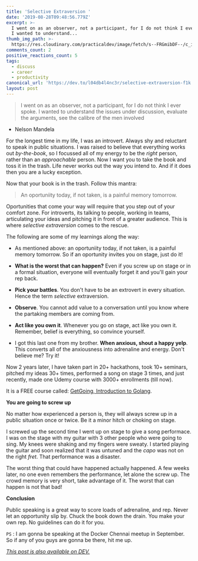 ```yaml
---
title: 'Selective Extraversion '
date: '2019-08-28T09:48:56.779Z'
excerpt: >-
  I went on as an observer, not a participant, for I do not think I ever spoke.
  I wanted to understand...
thumb_img_path: >-
  https://res.cloudinary.com/practicaldev/image/fetch/s--FRGmibDF--/c_imagga_scale,f_auto,fl_progressive,h_420,q_auto,w_1000/https://res.cloudinary.com/practicaldev/image/fetch/s--tPEMoBSp--/c_imagga_scale%2Cf_auto%2Cfl_progressive%2Ch_420%2Cq_auto%2Cw_1000/https://thepracticaldev.s3.amazonaws.com/i/2i8baq3tyc0r5h8l4p3j.jpeg
comments_count: 2
positive_reactions_count: 5
tags:
  - discuss
  - career
  - productivity
canonical_url: 'https://dev.to/l04db4l4nc3r/selective-extraversion-f1k'
layout: post
---
```

> I went on as an observer, not a participant, for I do not think I ever spoke. I wanted to understand the issues under discussion, evaluate the arguments, see the calibre of the men involved
- Nelson Mandela

For the longest time in my life, I was an introvert. Always shy and reluctant to speak in public situations. I was raised to believe that everything works out *by-the-book*, so I focussed all of my energy to be the *right* person, rather than an *approachable* person. Now I want you to take the book and toss it in the trash. Life never works out the way you intend to. And if it does then you are a lucky exception.
 
Now that your book is in the trash. Follow this mantra:

> An oportuniity today, if not taken, is a painful memory tomorrow.

Oportunities that come your way will require that you step out of your comfort zone. For introverts, its talking to people, working in teams, articulating your ideas and pitching it in front of a greater audience. This is where *selective extraversion* comes to the rescue.

The following are some of my learnings along the way:

* As mentioned above: an oportuniity today, if not taken, is a painful memory tomorrow. So if an oportunity invites you on stage, just do it!

* **What is the worst that can happen?** Even if you screw up on stage or in a formal situation, everyone will eventually forget it and you'll gain your rep back.

* **Pick your battles**. You don't have to be an extrovert in every situation. Hence the term *selective* extraversion. 

* **Observe**. You cannot add value to a conversation until you know where the partaking members are coming from.

* **Act like you own it**. Whenever you go on stage, act like you own it. Remember, belief is everything, so convince yourself.

* I got this last one from my brother. **When anxious, shout a happy yelp**. This converts all of the anxiousness into adrenaline and energy. Don't believe me? Try it!


Now 2 years later, I have taken part in 20+ hackathons, took 10+ seminars, pitched my ideas 30+ times, performed a song on stage 3 times, and just recently, made one Udemy course with 3000+ enrollments (till now).

It is a FREE course called: [GetGoing, Introduction to Golang](https://udemy.com/course/getgoing). 

**You are going to screw up**

No matter how experienced a person is, they will always screw up in a public situation once or twice. Be it a minor hitch or choking on stage. 

I screwed up the second time I went up on stage to give a song performace. I was on the stage with my guitar with 3 other people who were going to sing. My knees were shaking and my fingers were sweaty. I started playing the guitar and soon realized that it was untuned and the *capo* was not on the right *fret*. That performance was a disaster. 

The worst thing that could have happened actually happened. A few weeks later, no one even remembers the performance, let alone the screw up. The crowd memory is very short, take advantage of it. The worst that can happen is not that bad!

**Conclusion**

Public speaking is a great way to score loads of adrenaline, and rep. Never let an opportunity slip by. Chuck the book down the drain. You make your own rep. No guidelines can do it for you.


`PS`
: I am gonna be speaking at the Docker Chennai meetup in September. So if any of you guys are gonna be there, hit me up.

*[This post is also available on DEV.](https://dev.to/l04db4l4nc3r/selective-extraversion-f1k)*


<script>
const parent = document.getElementsByTagName('head')[0];
const script = document.createElement('script');
script.type = 'text/javascript';
script.src = 'https://cdnjs.cloudflare.com/ajax/libs/iframe-resizer/4.1.1/iframeResizer.min.js';
script.charset = 'utf-8';
script.onload = function() {
    window.iFrameResize({}, '.liquidTag');
};
parent.appendChild(script);
</script>    
